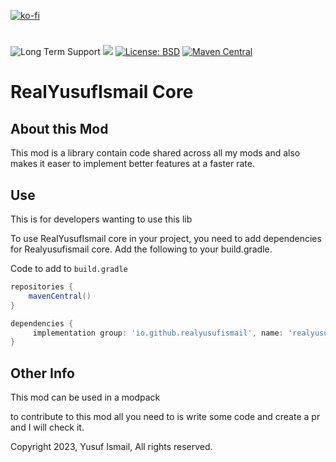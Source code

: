 [![ko-fi](https://ko-fi.com/img/githubbutton_sm.svg)](https://ko-fi.com/Y8Y3BAYHO)
#
![Long Term Support](https://img.shields.io/badge/Long_Term_Support-1.20.2-green)
[![](http://cf.way2muchnoise.eu/versions/497372.svg)](https://www.curseforge.com/minecraft/mc-mods/realyusufismail-core)
[![License: BSD](https://img.shields.io/badge/License-BSD-blue.svg)](https://opensource.org/license/bsd-3-clause/)
[![Maven Central](https://maven-badges.herokuapp.com/maven-central/io.github.realyusufismail/realyusufismailcore-neo/badge.svg)](https://maven-badges.herokuapp.com/maven-central/io.github.realyusufismail.realyusufismailcore/realyusufismailcore-neo)

# RealYusufIsmail Core

## About this Mod

This mod is a library contain code shared across all my mods and also makes it easer to implement better features at a faster rate.

## Use

This is for developers wanting to use this lib

To use RealYusufIsmail core in your project, you need to add dependencies for Realyusufismail core. Add the following to your build.gradle.

Code to add to `build.gradle`

```gradle
repositories {
    mavenCentral()
}
```

```gradle
dependencies {
     implementation group: 'io.github.realyusufismail', name: 'realyusufismailcore-neo', version: 'version'
}
```

## Other Info

This mod can be used in a modpack

to contribute to this mod all you need to is write some code and create a pr and I will check it.

Copyright 2023, Yusuf Ismail, All rights reserved.